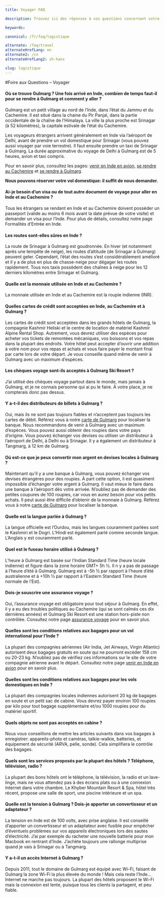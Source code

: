 ```yaml
---
title: Voyager FAQ

description: Trouvez ici des réponses à vos questions concernant votre voyage au ski à Gulmarg, dans l'Himalaya: documents nécessaires, bagages, vols, électricité, etc.

keywords:

canonical: /fr/faq/logistique

alternate: /faq/travel
alternateHrefLang: en
alternate2: /cn
alternateHrefLang2: zh-hans

slug: logistique
---
```


#Foire aux Questions – Voyager

<div class="accordion fancy clean">
    <article class="ac-item">
        <h4 class="ac-title" id="one">Où se trouve Gulmarg ? Une fois arrivé en Inde, combien de temps faut-il pour se rendre à Gulmarg et comment y aller ?</h4>
        <div class="ac-content">
            <p>
                Gulmarg est un petit village au nord de l’Inde, dans l’état du Jammu et du Cachemire. Il est situé dans la chaine du Pir Panjal, dans la partie occidentale de la chaîne de l’Himalaya. La ville la plus proche est Srinagar (à 52 kilomètres), la capitale estivale de l’état du Cachemire.
            </p>
            <p>
                Les voyageurs étrangers arrivent généralement en Inde via l’aéroport de Delhi, avant de prendre un vol domestique pour Srinagar (vous pouvez aussi voyager par voie terrestre). Il faut ensuite prendre un taxi de Srinagar à Gulmarg. La durée approximative du voyage de Delhi à Gulmarg est de 5 heures, avion et taxi compris.
            </p>
            <p>
                Pour en savoir plus, consultez les pages: <a href="/fr/gulmarg-station-de-ski/s-y-rendre/voyager-vers-l-inde" title="Aller à: Venir en Inde en Avion">venir en Inde en avion</a>, <a href="/fr/gulmarg-station-de-ski/s-y-rendre/se-rendre-au-cachemire" title="Aller à: Se Rendre au Cachemire">se rendre au Cachemire</a> et <a href="/fr/gulmarg-station-de-ski/s-y-rendre/se-rendre-a-gulmarg" title="Aller à: Se Rendre à Gulmarg">se rendre à Gulmarg</a>.
            </p>
            <p>
                <strong>Nous pouvons réserver votre vol domestique: il suffit de nous demander.</strong>
            </p>
        </div>
    </article>
    <article class="ac-item">
        <h4 class="ac-title" id="two">Ai-je besoin d’un visa ou de tout autre document de voyage pour aller en Inde et au Cachemire ?</h4>
        <div class="ac-content">
            <p>
                Tous les étrangers se rendant en Inde et au Cachemire doivent posséder un passeport (valide au moins 6 mois avant la date prévue de votre visite) et demander un visa pour l’Inde. Pour plus de détails, consultez notre page Formalités d’Entrée en Inde.
            </p>
        </div>
    </article>
    <article class="ac-item">
        <h4 class="ac-title" id="three">Les routes sont-elles sûres en Inde ?</h4>
        <div class="ac-content">
            <p>
                La route de Srinagar à Gulmarg est goudronnée. En hiver (et notamment après une tempête de neige), les routes d’altitude (de Srinagar à Gulmarg) peuvent geler. Cependant, l’état des routes s’est considérablement amélioré et il y a de plus en plus de chasse-neige pour dégager les routes rapidement. Tous nos taxis possèdent des chaînes à neige pour les 12 derniers kilomètres entre Srinagar et Gulmarg.
            </p>
        </div>
    </article>
    <article class="ac-item">
        <h4 class="ac-title" id="four">Quelle est la monnaie utilisée en Inde et au Cachemire ?</h4>
        <div class="ac-content">
            <p>La monnaie utilisée en Inde et au Cachemire est la roupie indienne (INR).</p>
        </div>
    </article>
    <article class="ac-item">
        <h4 class="ac-title" id="five">Quelles cartes de crédit sont acceptées en Inde, au Cachemire et à Gulmarg ?</h4>
        <div class="ac-content">
            <p>
                Les cartes de crédit sont acceptées dans les grands hôtels de Gulmarg, la compagnie Kashmir Heliski et le centre de location de matériel Kashmir Alpine Rental Shop. Autrement, vous devrez utiliser des espèces pour acheter vos tickets de remontées mécaniques, vos boissons et vos repas dans la plupart des endroits. Votre hôtel peut accepter d’ouvrir une addition à votre nom pour vos repas et achats et vous faire payer le montant final par carte lors de votre départ. Je vous conseille quand même de venir à Gulmarg avec un maximum d’espèces.
            </p>
        </div>
    </article>
    <article class="ac-item">
        <h4 class="ac-title" id="six">Les chèques voyage sont-ils acceptés à Gulmarg Ski Resort ?</h4>
        <div class="ac-content">
            <p>
                J’ai utilisé des chèques voyage partout dans le monde, mais jamais à Gulmarg, et je ne connais personne qui ai pu le faire. À votre place, je ne compterais donc pas dessus.
            </p>
        </div>
    </article>
    <article class="ac-item">
        <h4 class="ac-title" id="seven">Y a-t-il des distributeurs de billets à Gulmarg ?</h4>
        <div class="ac-content">
            <p>
                Oui, mais ils ne sont pas toujours fiables et n’acceptent pas toujours les cartes de débit. Référez vous à notre <a href="/fr/gulmarg-station-de-ski/a-propos-gulmarg/carte-hebergements" title="Aller à: Carte de Gulmarg">carte de Gulmarg</a> pour localiser la banque. Nous recommandons de venir à Gulmarg avec un maximum d’espèces. Vous pouvez aussi obtenir des roupies dans votre pays d’origine. Vous pouvez échanger vos devises ou utiliser un distributeur à l’aéroport de Delhi, à Delhi ou à Srinagar. Il y a également un distributeur à Tangmarg, à 12 km de Gulmarg.
            </p>
        </div>
    </article>
    <article class="ac-item">
        <h4 class="ac-title" id="eight">Où est-ce que je peux convertir mon argent en devises locales à Gulmarg ?</h4>
        <div class="ac-content">
            <p>
                Maintenant qu’il y a une banque à Gulmarg, vous pouvez échanger vos devises étrangères pour des roupies. À part cette option, il est quasiment impossible d’échanger votre argent à Gulmarg. Il vaut mieux le faire dans une banque à l’aéroport dès votre arrivée. N’oubliez pas de demander des petites coupures de 100 roupies, car vous en aurez besoin pour vos petits achats. Il peut aussi être difficile d’obtenir de la monnaie à Gulmarg. Référez vous à notre <a href="/fr/gulmarg-station-de-ski/a-propos-gulmarg/carte-hebergements" title="Aller à: Carte de Gulmarg">carte de Gulmarg</a> pour localiser la banque.
            </p>
        </div>
    </article>
    <article class="ac-item">
        <h4 class="ac-title" id="nine">Quelle est la langue parlée à Gulmarg ?</h4>
        <div class="ac-content">
            <p>
                La langue officielle est l’Ourdou, mais les langues couramment parlées sont le Kashmiri et le Dogri. L’Hindi est également parlé comme seconde langue. L’Anglais y est couramment parlé.
            </p>
        </div>
    </article>
    <article class="ac-item">
        <h4 class="ac-title" id="ten">Quel est le fuseau horaire utilisé à Gulmarg ?</h4>
        <div class="ac-content">
            <p>
                L’heure à Gulmarg est basée sur l’Indian Standard Time (heure locale indienne) et figure dans la zone horaire GMT+ 5h ½. Il n y a pas de passage à l’heure d’été à Gulmarg. Gulmarg est à -5h ½ par rapport à l’heure d’été australienne et à +10h ½ par rapport à l’Eastern Standard Time (heure normale de l’Est).
            </p>
        </div>
    </article>
    <article class="ac-item">
        <h4 class="ac-title" id="eleven">Dois-je souscrire une assurance voyage ?</h4>
        <div class="ac-content">
            <p>
                Oui, l’assurance voyage est obligatoire pour tout séjour à Gulmarg. En effet, il y a eu des troubles politiques au Cachemire (qui se sont calmés ces dix dernières années) et Gulmarg Ski Resort est une station hors-piste non contrôlée. Consultez notre page <a href="/fr/gulmarg-station-de-ski/s-y-rendre/assurance-voyage" title="Aller à: Assurance Voyage">assurance voyage</a> pour en savoir plus.
            </p>
        </div>
    </article>
    <article class="ac-item">
        <h4 class="ac-title" id="twelve">Quelles sont les conditions relatives aux bagages pour un vol international pour l’Inde ?</h4>
        <div class="ac-content">
            <p>
                La plupart des compagnies aériennes (Air India, Jet Airways, Virgin Atlantic) autorisent deux bagages gratuits en soute qui ne pourront excéder 158 cm ou 20-23 kg. N’oubliez pas de vérifiez ces informations sur le site de votre compagnie aérienne avant le départ. Consultez notre page <a href="/fr/gulmarg-station-de-ski/s-y-rendre/voyager-vers-l-inde" title="Aller à: Venir en Inde en Avion">venir en Inde en avion</a> pour en savoir plus.
            </p>
        </div>
    </article>
    <article class="ac-item">
        <h4 class="ac-title" id="thirteen">Quelles sont les conditions relatives aux bagages pour les vols domestiques en Inde ?</h4>
        <div class="ac-content">
            <p>
                La plupart des compagnies locales indiennes autorisent 20 kg de bagages en soute et un petit sac de cabine. Vous devrez payer environ 100 roupies par kilo pour tout bagage supplémentaire et/ou 1000 roupies pour du matériel sportif.
            </p>
        </div>
    </article>
    <article class="ac-item">
        <h4 class="ac-title" id="fourteen">Quels objets ne sont pas acceptés en cabine ?</h4>
        <div class="ac-content">
            <p>
                Nous vous conseillons de mettre les articles suivants dans vos bagages à enregistrer: appareils-photo et caméras, talkie-walkie, batteries, et équipement de sécurité (ARVA, pelle, sonde). Cela simplifiera le contrôle des bagages.
            </p>
        </div>
    </article>
    <article class="ac-item">
        <h4 class="ac-title" id="fifteen">Quels sont les services proposés par la plupart des hôtels ? Téléphone, télévision, radio ?</h4>
        <div class="ac-content">
            <p>
                La plupart des bons hôtels ont le téléphone, la télévision, la radio et un lave-linge, mais ne vous attendez pas à des écrans plats ou à une connexion Internet dans votre chambre. Le Khyber Mountain Resort & Spa, hôtel très récent, propose une salle de sport, une piscine intérieure et un spa.
            </p>
        </div>
    </article>
    <article class="ac-item">
        <h4 class="ac-title" id="sixteen">Quelle est la tension à Gulmarg ? Dois-je apporter un convertisseur et un adaptateur ?</h4>
        <div class="ac-content">
            <p>
                La tension en Inde est de 100 volts, avec prise anglaise. Il est conseillé d’apporter un convertisseur et un adaptateur avec fusible pour empêcher d’éventuels problèmes sur vos appareils électroniques lors des sautes d’électricité. J’ai par exemple du racheter une nouvelle batterie pour mon Macbook en rentrant d’Inde. J’achète toujours une rallonge multiprise quand je vais à Srinagar ou à Tangmarg.
            </p>
        </div>
    </article>
    <article class="ac-item">
        <h4 class="ac-title" id="seventeen">Y a-t-il un accès Internet à Gulmarg ?</h4>
        <div class="ac-content">
            <p>
                Depuis 2011, tout le domaine de Gulmarg est équipé avec Wi-Fi, faisant de Gulmarg la zone Wi-Fi la plus élevée du monde ! Mais cela reste l’Inde… Internet ne marche pas toujours. La plupart des hôtels proposent le Wi-Fi mais la connexion est lente, puisque tous les clients la partagent, et peu fiable.
            </p>
        </div>
    </article>
</div>

